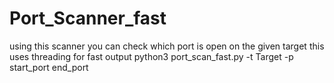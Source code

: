 # Port_Scanner_fast
using this scanner you can check which port is open on the given target 
this uses threading for fast output
python3 port_scan_fast.py -t Target -p start_port end_port
